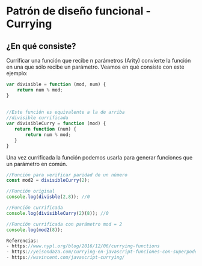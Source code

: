 # Patrón de diseño funcional - Currying
## ¿En qué consiste?
Currificar una función que recibe n parámetros (Arity) convierte la función en una que sólo recibe un parámetro.
Veamos en qué consiste con este ejemplo:

```javascript
var divisible = function (mod, num) {
    return num % mod;
}
 
 
//Este función es equivalente a la de arriba
//divisible currificada
var divisibleCurry = function (mod) {
   return function (num) {
       return num % mod;
   }
} 
```

Una vez currificada la función podemos usarla para generar funciones que un parámetro en común.
```Javascript
//Función para verificar paridad de un número
const mod2 = divisibleCurry(2);

//Función original
console.log(divisble(2,8)); //0

//Función currificada
console.log(divisibleCurry(2)(8)); //0

//Función currificada con parámetro mod = 2
console.log(mod2(8));

Referencias:
- https://www.nypl.org/blog/2016/12/06/currying-functions
- https://yeisondaza.com/currying-en-javascript-funciones-con-superpoderes
- https://wsvincent.com/javascript-currying/
